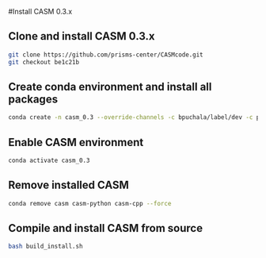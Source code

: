 #Install CASM 0.3.x
## Clone and install CASM 0.3.x
```bash
git clone https://github.com/prisms-center/CASMcode.git
git checkout be1c21b
```
## Create conda environment and install all packages
```bash
conda create -n casm_0.3 --override-channels -c bpuchala/label/dev -c prisms-center -c defaults -c conda-forge casm=0.3.dev269+gd07b42=condagcc_0 casm-boost=1.66.0=condagcc_0 casm-cpp=0.3.dev269+gd07b42=condagcc_0 casm-python=0.3.dev269+gd07b42=0 scikit-learn=0.21.2=py36hd81dba3_0 bokeh=1.2.0=py36_0 python=3.6.8=h0371630_0
```
## Enable CASM environment
```bash
conda activate casm_0.3
```
## Remove installed CASM
```bash
conda remove casm casm-python casm-cpp --force
```
## Compile and install CASM from source
```bash
bash build_install.sh
```
